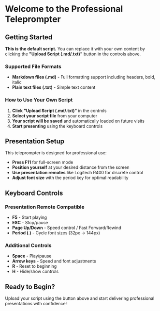 # Welcome to the Professional Teleprompter

## Getting Started

**This is the default script.** You can replace it with your own content by clicking the **"Upload Script (.md/.txt)"** button in the controls above.

### Supported File Formats

- **Markdown files (.md)** - Full formatting support including headers, bold, italic
- **Plain text files (.txt)** - Simple text content

### How to Use Your Own Script

1. **Click "Upload Script (.md/.txt)"** in the controls
2. **Select your script file** from your computer
3. **Your script will be saved** and automatically loaded on future visits
4. **Start presenting** using the keyboard controls

## Presentation Setup

This teleprompter is designed for professional use:

- **Press F11** for full-screen mode
- **Position yourself** at your desired distance from the screen
- **Use presentation remotes** like Logitech R400 for discrete control
- **Adjust font size** with the period key for optimal readability

## Keyboard Controls

### Presentation Remote Compatible
- **F5** - Start playing
- **ESC** - Stop/pause  
- **Page Up/Down** - Speed control / Fast Forward/Rewind
- **Period (.)** - Cycle font sizes (32px → 144px)

### Additional Controls
- **Space** - Play/pause
- **Arrow keys** - Speed and font adjustments
- **R** - Reset to beginning
- **H** - Hide/show controls

## Ready to Begin?

Upload your script using the button above and start delivering professional presentations with confidence!  